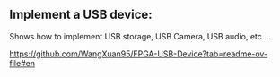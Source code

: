 Implement a USB device:
-----------------------

Shows how to implement USB storage, USB Camera, USB audio, etc ...

https://github.com/WangXuan95/FPGA-USB-Device?tab=readme-ov-file#en